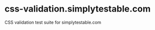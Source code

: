 css-validation.simplytestable.com
=================================

CSS validation test suite for simplytestable.com

